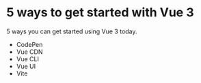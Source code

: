 # 5 ways to get started with Vue 3

5 ways you can get started using Vue 3 today.

- CodePen
- Vue CDN
- Vue CLI
- Vue UI
- Vite

